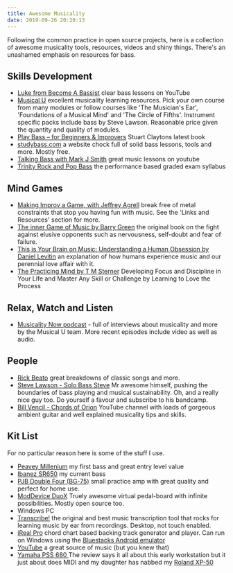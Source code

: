 ```yaml
---
title: Awesome Musicality
date: 2019-09-26 20:20:13
---
```


Following the common practice in open source projects, here is a collection of awesome musicality tools, resources, videos and shiny things. There's an unashamed emphasis on resources for bass.

## Skills Development

- [Luke from Become A Bassist](https://www.youtube.com/channel/UCxX8-X5XeOTSlXQZERNWrog) clear bass lessons on YouTube
- [Musical U](https://www.musical-u.com/) excellent musicality learning resources. Pick your own course from many modules or follow courses like 'The Musician's Ear', 'Foundations of a Musical Mind' and 'The Circle of Fifths'. Instrument specific packs include bass by Steve Lawson. Reasonable price given the quantity and quality of modules.
- [Play Bass – for Beginners & Improvers](https://www.basslinepublishing.com/product/play-bass-for-beginners-improvers/) Stuart Claytons latest book
- [studybass.com](http://www.studybass.com/) a website chock full of solid bass lessons, tools and more. Mostly free.
- [Talking Bass with Mark J Smith](https://www.youtube.com/channel/UCDfStxwji-22A_bvY280UIg) great music lessons on youtube
- [Trinity Rock and Pop Bass](https://www.trinityrock.com/instruments/bass) the performance based graded exam syllabus

## Mind Games

- [Making Improv a Game, with Jeffrey Agrell](https://www.musical-u.com/learn/making-improv-a-game-with-jeffrey-agrell/) break free of metal constraints that stop you having fun with music. See the 'Links and Resources' section for more.
- [The inner Game of Music by Barry Green](https://www.amazon.co.uk/Inner-Game-Music-Timothy-Gallwey/dp/1447291727/ref=sr_1_1?keywords=the+inner+game+of+music&qid=1569585679&s=gateway&sr=8-1) the original book on the fight against elusive opponents such as nervousness, self-doubt and fear of failure.
- [This is Your Brain on Music: Understanding a Human Obsession by Daniel Levitin](https://www.amazon.co.uk/dp/B07PPD6989/ref=pe_385721_48724741_TE_M1DP) an explanation of how humans experience music and our perennial love affair with it.
- [The Practicing Mind by T M Sterner](https://www.amazon.co.uk/Practicing-Mind-Developing-Discipline-Challenge-ebook/dp/B007C8NRSA/ref=tmm_kin_swatch_0?_encoding=UTF8&qid=1569689342&sr=8-1) Developing Focus and Discipline in Your Life and Master Any Skill or Challenge by Learning to Love the Process


## Relax, Watch and Listen

- [Musicality Now podcast](https://www.musical-u.com/learn/topic/podcast/) - full of interviews about musicality and more by the Musical U team. More recent episodes include video as well as audio.

## People

- [Rick Beato](https://www.youtube.com/channel/UCJquYOG5EL82sKTfH9aMA9Q) great breakdowns of classic songs and more.
- [Steve Lawson - Solo Bass Steve](https://www.stevelawson.net/) Mr awesome himself, pushing the boundaries of bass playing and musical sustainability. Oh, and a really nice guy too. Do yourself a favour and subscribe to his bandcamp.
- [Bill Vencil - Chords of Orion](https://www.youtube.com/channel/UCx0irbDsRLjMvEXaW56cqlQ) YouTube channel with loads of gorgeous ambient guitar and well explained musicality tips and skills.

## Kit List

For no particular reason here is some of the stuff I use.

- [Peavey Millenium](https://peavey.com/products/index.cfm/item/670/118908/) my first bass and great entry level value
- [Ibanez SR650](https://www.ibanez.com/usa/products/detail/sr650_04.html) my current bass
- [PJB Double Four (BG-75)](http://pjbworld.com/cms/index.php/product_bg-75/) small  practice amp with great quality and perfect for home use.
- [ModDevice DuoX](https://www.moddevices.com/products/mod-duo-x) Truely awesome virtual pedal-board with infinite possibilities. Mostly open source too.
- Windows PC
- [Transcribe!](https://www.seventhstring.com/xscribe/overview.html) the original and best music transcription tool that rocks for learning music by ear from recordings. Desktop, not touch enabled.
- [iReal Pro](https://irealpro.com/) chord chart based backing track generator and player. Can run on Windows using the [Bluestacks Android emulator](https://www.bluestacks.com)
- [YouTube](https://www.youtube.com/) a great source of music (but you knew that)
- [Yamaha PSS 680 ](https://sonicstate.com/synth/yamaha_pss680/) The review says it all about this early workstation but it just about does MIDI and my daughter has nabbed my [Roland XP-50](https://en.wikipedia.org/wiki/Roland_XP-50)

